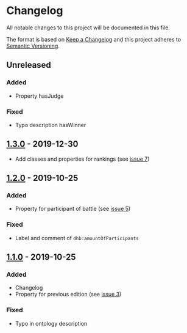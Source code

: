# Changelog

All notable changes to this project will be documented in this file.

The format is based on [Keep a Changelog](http://keepachangelog.com/en/1.0.0/)
and this project adheres to [Semantic Versioning](http://semver.org/spec/v2.0.0.html).

## Unreleased

### Added
- Property hasJudge

### Fixed
- Typo description hasWinner

## [1.3.0] - 2019-12-30
- Add classes and properties for rankings (see [issue 7](https://github.com/dancehall-battle/ontology/issues/7))

## [1.2.0] - 2019-10-25

### Added
- Property for participant of battle (see [issue 5](https://github.com/dancehall-battle/ontology/issues/5))

### Fixed
- Label and comment of `dhb:amountOfParticipants`

## [1.1.0] - 2019-10-25

### Added
- Changelog
- Property for previous edition (see [issue 3](https://github.com/dancehall-battle/ontology/issues/3))

### Fixed
- Typo in ontology description

[1.3.0]: https://github.com/dancehall-battle/ontology/compare/v1.2.0...v1.3.0
[1.2.0]: https://github.com/dancehall-battle/ontology/compare/v1.1.0...v1.2.0
[1.1.0]: https://github.com/dancehall-battle/ontology/compare/v1.0.0...v1.1.0
